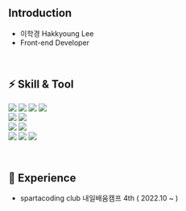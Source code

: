 ## Introduction
- 이학경 Hakkyoung Lee
- Front-end Developer

<br />

## ⚡ Skill & Tool
<img src="https://img.shields.io/badge/HTML5-E34F26?style=for-the-badge&logo=HTML5&logoColor=white"/></a>
<img src="https://img.shields.io/badge/CSS3-1572B6?style=for-the-badge&logo=CSS3&logoColor=white"/></a>
<img src="https://img.shields.io/badge/Scss-CC6699?style=for-the-badge&logo=Sass&logoColor=white"/></a>
<img src="https://img.shields.io/badge/styled components-DB7093?style=for-the-badge&logo=styled-components&logoColor=white"/></a>  
<img src="https://img.shields.io/badge/JavaScript-F7DF1E?style=for-the-badge&logo=JavaScript&logoColor=white"/></a>
<img src="https://img.shields.io/badge/TypeScript-3178C6?style=for-the-badge&logo=TypeScript&logoColor=white"/></a>  
<img src="https://img.shields.io/badge/React-61DAFB?style=for-the-badge&logo=React&logoColor=white"/></a>
<img src="https://img.shields.io/badge/Redux-764ABC?style=for-the-badge&logo=Redux&logoColor=white"/></a>  
<img src="https://img.shields.io/badge/npm-CB3837?style=for-the-badge&logo=npm&logoColor=white"/></a>
<img src="https://img.shields.io/badge/Yarn-2C8EBB?style=for-the-badge&logo=Yarn&logoColor=white"/></a>
<img src="https://img.shields.io/badge/Webpack-8DD6F9?style=for-the-badge&logo=Webpack&logoColor=white"/></a>
  
<br />
  
## 🌱 Experience 

- spartacoding club 내일배움캠프 4th ( 2022.10 ~ ) 
<br />





<!--

<img src="https://img.shields.io/badge/npm-CB3837?style=for-the-badge&logo=npm&logoColor=white"/></a>


-->
